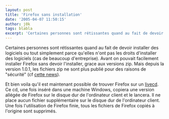 ```yaml
---
layout: post
title: 'Firefox sans installation'
date: '2005-04-07 11:50:15'
author: j0k
tags: blabla
excerpt: 'Certaines personnes sont rétissantes quand au fait de devoir installer des logiciels ou tout simplement parce qu''elles n''ont pas les droits d''installer des logiciels (cas de beaucoup d''entreprise).   )Avant on pouvait facilement installer Firefox sans devoir l''installer, grace aux versions zip. Mais depuis la version 1.0.1, les fichiers zip ne sont plus publié pour des      ...'
---
```


Certaines personnes sont rétissantes quand au fait de devoir installer des logiciels ou tout simplement parce qu'elles n'ont pas les droits d'installer des logiciels (cas de beaucoup d'entreprise).   Avant on pouvait facilement installer Firefox sans devoir l'installer, grace aux versions zip. Mais depuis la version 1.0.1, les fichiers zip ne sont plus publié pour des raisons de "sécurité" (cf [cette news](http://www.j0k3r.net/news-fini-les-zip-pour-firefox-et-thunderbird-283.html)).

Et bien voila qu'il est maintenant possible de trouver Firefox sur un [livecd](http://www.theplaceforitall.com/firefoxlive/). Ce cd, une fois inséré dans une machine Windows, copiera une version allégée de Firefox sur le disque dur de l'ordinateur client et le lancera. Il ne place aucun fichier supplémentaire sur le disque dur de l'ordinateur client. Une fois l'utilisation de Firefox finie, tous les fichiers de Firefox copiés à l'origine sont supprimés.
